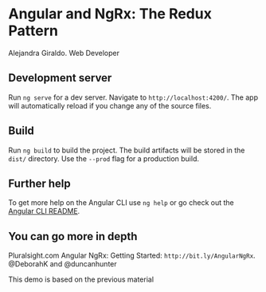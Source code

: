 # Angular and NgRx: The Redux Pattern

Alejandra Giraldo.
Web Developer

## Development server

Run `ng serve` for a dev server. Navigate to `http://localhost:4200/`. The app will automatically reload if you change any of the source files.

## Build

Run `ng build` to build the project. The build artifacts will be stored in the `dist/` directory. Use the `--prod` flag for a production build.

## Further help

To get more help on the Angular CLI use `ng help` or go check out the [Angular CLI README](https://github.com/angular/angular-cli/blob/master/README.md).

## You can go more in depth

Pluralsight.com Angular NgRx: Getting Started: `http://bit.ly/AngularNgRx`.
@DeborahK and @duncanhunter

This demo is based on the previous material